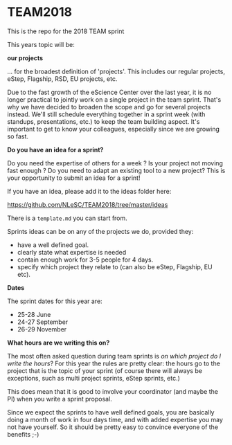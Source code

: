 # TEAM2018
This is the repo for the 2018 TEAM sprint

This years topic will be: 

__our projects__

... for the broadest definition of 'projects'. This includes our regular projects, eStep, Flagship, RSD, EU projects, etc.

Due to the fast growth of the eScience Center over the last year, it is no longer practical to jointly work on a single project in the team sprint. That's why we have decided to broaden the scope and go for several projects instead. We'll still schedule everything together in a sprint week (with standups, presentations, etc.) to keep the team building aspect. It's important to get to know your colleagues, especially since we are growing so fast. 

__Do you have an idea for a sprint?__

Do you need the expertise of others for a week ? Is your project not moving fast enough ? Do you need to adapt an existing tool to a new project? This is your opportunity to submit an idea for a sprint! 

If you have an idea, please add it to the ideas folder here:

https://github.com/NLeSC/TEAM2018/tree/master/ideas

There is a `template.md` you can start from. 

Sprints ideas can be on any of the projects we do, provided they: 

   - have a well defined goal. 
   - clearly state what expertise is needed
   - contain enough work for 3-5 people for 4 days.
   - specify which project they relate to (can also be eStep, Flagship, EU etc).

__Dates__

The sprint dates for this year are:
 
- 25-28 June
- 24-27 September
- 26-29 November

__What hours are we writing this on?__

The most often asked question during team sprints is _on which project do I write the hours_? For this year the rules are pretty clear: the hours go to the project that is the topic of your sprint (of course there will always be exceptions, such as multi project sprints, eStep sprints, etc.)  

This does mean that it is good to involve your coordinator (and maybe the PI) when you write a sprint proposal.   

Since we expect the sprints to have well defined goals, you are basically doing a month of work in four days time, and with added expertise you may not have yourself. So it should be pretty easy to convince everyone of the benefits ;-)  



